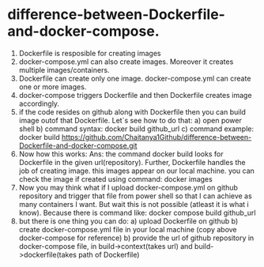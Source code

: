 # difference-between-Dockerfile-and-docker-compose.

1. Dockerfile is resposible for creating images
2. docker-compose.yml can also create images. Moreover it creates multiple images/containers.
3. Dockerfile can create only one image. docker-compose.yml can create one or more images.
4. docker-compose triggers Dockerfile and then Dockerfile creates image accordingly.
5. if the code resides on github along with Dockerfile then you can build image outof that Dockerfile. Let`s see how to do that:
    a) open power shell
    b) command syntax: docker build github_url
    c) command example: docker build https://github.com/Chaitanya1Github/difference-between-Dockerfile-and-docker-compose.git
6. Now how this works:
   Ans: the command docker build looks for Dockerfile in the given url(repository). Further, Dockerfile handles the job of creating image. 
        this images appear on our local machine. you can check the image if created using command: docker images
7. Now you may think what if I upload docker-compose.yml on github repository and trigger that file from power shell so that I can achieve as many containers I want. But wait this is not possible (atleast it is what i know). Because there is command like: docker compose build github_url
8. but there is one thing you can do:
    a) upload Dockerfile on github
    b) create docker-compose.yml file in your local machine (copy above docker-compose for reference)
    b) provide the url of github repository in docker-compose file, in build->context(takes url) and build->dockerfile(takes path of Dockerfile) 
